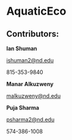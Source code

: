 # AquaticEco

## Contributors:

**Ian Shuman**

ishuman2@nd.edu

815-353-9840


**Manar Alkuzweny**

malkuzweny@nd.edu


**Puja Sharma**

psharma2@nd.edu

574-386-1008
